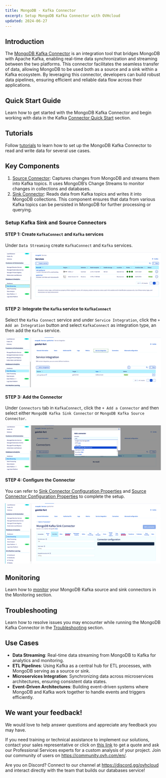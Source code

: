 ```yaml
---
title: MongoDB - Kafka Connector
excerpt: Setup MongoDB Kafka Connector with OVHcloud
updated: 2024-06-27
---
```


## Introduction
The [MongoDB Kafka Connector](https://www.mongodb.com/docs/kafka-connector/current/#mongodb-kafka-connector) is an integration tool that bridges MongoDB with Apache Kafka, enabling real-time data synchronization and streaming between the two platforms. This connector facilitates the seamless transfer of data, allowing MongoDB to be used both as a source and a sink within a Kafka ecosystem. By leveraging this connector, developers can build robust data pipelines, ensuring efficient and reliable data flow across their applications.

## Quick Start Guide
Learn how to get started with the MongoDB Kafka Connector and begin working with data in the Kafka [Connector Quick Start](https://www.mongodb.com/docs/kafka-connector/current/quick-start/#std-label-kafka-quick-start) section.

## Tutorials
Follow [tutorials](https://www.mongodb.com/docs/kafka-connector/current/tutorials/#std-label-kafka-connector-tutorials) to learn how to set up the MongoDB Kafka Connector to read and write data for several use cases.

## Key Components
1. [Source Connector](https://www.mongodb.com/docs/kafka-connector/current/source-connector/#source-connector): Captures changes from MongoDB and streams them into Kafka topics. It uses MongoDB’s Change Streams to monitor changes in collections and databases.
2. [Sink Connector](https://www.mongodb.com/docs/kafka-connector/current/sink-connector/#std-label-kafka-sink-overview): Reads data from Kafka topics and writes it into MongoDB collections. This component ensures that data from various Kafka topics can be persisted in MongoDB for further processing or querying.

### Setup Kafka Sink and Source Connectors

#### STEP 1: Create `KafkaConnect` and `Kafka` services

Under `Data Streaming` create `KafkaConnect` and `Kafka` services.

![alt text](./images/dataStreamingKafka.png)


#### STEP 2: Integrate the `Kafka` service to `KafkaConnect`
Select the `Kafka Connect` service and under `Service Integration`, click the `+ Add an Integration` button and select `KafkaConnect` as integration type, an then add the `Kafka` service.

![alt text](./images/KafkaConnectServiceIntegration.png)


#### STEP 3: Add the Connector 
Under `Connectors` tab in `KafkaConnect`, click the `+ Add a Connector` and then select either `MongoDB Kafka Sink Connector` or `MongoDB Kafka Source Connector`.

![alt text](./images/KafkaConnectConnector.png)


#### STEP 4: Configure the Connector
You can refer to [Sink Connector Configuration Properties](https://www.mongodb.com/docs/kafka-connector/current/sink-connector/configuration-properties/) and [Source Connector Configuration Properties](https://www.mongodb.com/docs/kafka-connector/current/source-connector/configuration-properties/#source-connector-configuration-properties) to complete the setup.

![alt text](./images/ConnectorProperties.png)


## Monitoring
Learn how to [monitor](https://www.mongodb.com/docs/kafka-connector/current/monitoring/#std-label-kafka-monitoring) your MongoDB Kafka source and sink connectors in the Monitoring section.

## Troubleshooting
Learn how to resolve issues you may encounter while running the MongoDB Kafka Connector in the [Troubleshooting](https://www.mongodb.com/docs/kafka-connector/current/troubleshooting/#std-label-kafka-troubleshooting) section.

## Use Cases
- **Data Streaming**: Real-time data streaming from MongoDB to Kafka for analytics and monitoring.
- **ETL Pipelines**: Using Kafka as a central hub for ETL processes, with MongoDB serving as a source or sink.
- **Microservices Integration**: Synchronizing data across microservices architectures, ensuring consistent data states.
- **Event-Driven Architectures**: Building event-driven systems where MongoDB and Kafka work together to handle events and triggers efficiently.

## We want your feedback!

We would love to help answer questions and appreciate any feedback you may have.

If you need training or technical assistance to implement our solutions, contact your sales representative or click on [this link](https://www.ovhcloud.com/en-gb/professional-services/) to get a quote and ask our Professional Services experts for a custom analysis of your project. Join our community of users on <https://community.ovh.com/en/>.

Are you on Discord? Connect to our channel at <https://discord.gg/ovhcloud> and interact directly with the team that builds our databases service!

